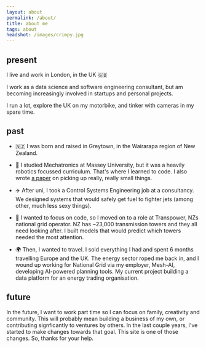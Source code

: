 ```yaml
---
layout: about
permalink: /about/
title: about me
tags: about
headshot: /images/crimpy.jpg
---
```


## present
I live and work in London, in the UK 🇬🇧

I work as a data science and software engineering consultant, but am becoming increasingly involved in startups and personal projects.

I run a lot, explore the UK on my motorbike, and tinker with cameras in my spare time.

## past
- 🇳🇿 I was born and raised in Greytown, in the Wairarapa region of New Zealand.

- 🤖 I studied Mechatronics at Massey University, but it was a heavily robotics focussed curriculum. That's where I learned to code. I also wrote [a paper](https://www.researchgate.net/publication/327522823_Development_of_a_Micromanipulation_Platform_with_Passive-Active_Hybrid_Release_Strategy_for_Single-Cell_Separation)  on picking up really, really small things.

- ✈️ After uni, I took a Control Systems Engineering job at a consultancy. We designed systems that would safely get fuel to fighter jets (among other, much less sexy things).

- 🗼 I wanted to focus on code, so I moved on to a role at Transpower, NZs national grid operator. NZ has ~23,000 transmission towers and they all need looking after. I built models that would predict which towers needed the most attention.

- 🌍 Then, I wanted to travel. I sold everything I had and spent 6 months travelling Europe and the UK. The energy sector roped me back in, and I wound up working for National Grid via my employer, Mesh-AI, developing AI-powered planning tools. My current project  building a data platform for an energy trading organisation.

## future
In the future, I want to work part time so I can focus on family, creativity and community. This will probably mean building a business of my own, or contributing signficantly to ventures by others. In the last couple years, I've started to make changes towards that goal. This site is one of those changes. So, thanks for your help.